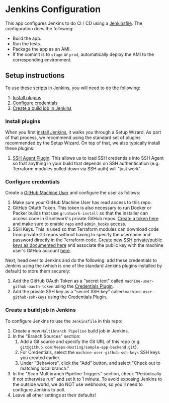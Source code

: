 # Jenkins Configuration

This app configures Jenkins to do CI / CD using a [Jenkinsfile](https://jenkins.io/doc/book/pipeline/jenkinsfile/).
The configuration does the following: 

* Build the app.
* Run the tests.
* Package the app as an AMI.
* If the commit is to `stage` or `prod`, automatically deploy the AMI to the corresponding environment.



## Setup instructions

To use these scripts in Jenkins, you will need to do the following:

1. [Install plugins](#install-plugins)
1. [Configure credentials](#configure-credentials)
1. [Create a build job in Jenkins](create-a-build-job-in-jenkins)


### Install plugins

When you first [install Jenkins](https://jenkins.io/download/), it walks you through a Setup Wizard. As part of that
process, we recommend using the standard set of plugins recommended by the Setup Wizard. On top of that, we also
typically install these plugins:

1. [SSH Agent Plugin](https://wiki.jenkins-ci.org/display/JENKINS/SSH+Agent+Plugin). This allows us to load SSH
   credentials into SSH Agent so that anything in your build that depends on SSH authentication (e.g. Terraform modules
   pulled down via SSH auth) will "just work".


### Configure credentials

Create a [GitHub Machine User](https://developer.github.com/guides/managing-deploy-keys/#machine-users) and configure
the user as follows:

1. Make sure your GitHub Machine User has read access to this repo.
1. GitHub OAuth Token. This token is also necessary to run Docker or Packer builds that use `gruntwork-install` so that
   the installer can access code in Gruntwork's private GitHub repos. [Create a token 
   here](https://github.com/settings/tokens) and make sure to enable `repo` and `admin_hooks` access.
1. SSH Keys. This is used so that Terraform modules can download code from private Git repos without having to specify
   the username and password directly in the Terraform code. [Create new SSH private/public keys as documented 
   here](https://help.github.com/articles/generating-a-new-ssh-key-and-adding-it-to-the-ssh-agent/) and associate the 
   public key with the machine user's GitHub account [here](https://help.github.com/articles/adding-a-new-ssh-key-to-your-github-account/).

Next, head over to Jenkins and do the following: add these credentials to Jenkins using the  (which is one of the 
standard Jenkins plugins installed by default) to store them securely:

1. Add the GitHub OAuth Token as a "secret text" called `machine-user-github-oauth-token` using the [Credentials 
   Plugin](https://wiki.jenkins-ci.org/display/JENKINS/Credentials+Plugin).
1. Add the private SSH key as a "secret SSH key" called `machine-user-github-ssh-keys` using the [Credentials 
   Plugin](https://wiki.jenkins-ci.org/display/JENKINS/Credentials+Plugin).


### Create a build job in Jenkins

To configure Jenkins to use the `Jenkinsfile` in this repo: 

1. Create a new `Multibranch Pipeline` build job in Jenkins.
1. In the "Branch Sources" section:
    1. Add a Git source and specify the Git URL of this repo (e.g. `git@github.com:Veeps-Hosting/sample-app-backend.git`). 
    1. For Credentials, select the `machine-user-github-ssh-keys` SSH keys you created earlier.
    1. Under "Behaviors", click the "Add" button, and select "Check out to matching local branch."
1. In the "Scan Multibranch Pipeline Triggers" section, check "Periodically if not otherwise run" and set it to 
   1 minute. To avoid exposing Jenkins to the outside world, we do NOT use webhooks, so you'll need to configure
   Jenkins to poll.
1. Leave all other settings at their defaults!